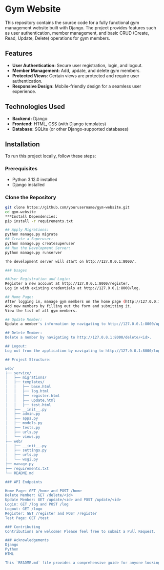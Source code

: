 # Gym Website

This repository contains the source code for a fully functional gym management website built with Django. The project provides features such as user authentication, member management, and basic CRUD (Create, Read, Update, Delete) operations for gym members.

## Features

- **User Authentication:** Secure user registration, login, and logout.
- **Member Management:** Add, update, and delete gym members.
- **Protected Views:** Certain views are protected and require user authentication.
- **Responsive Design:** Mobile-friendly design for a seamless user experience.

## Technologies Used

- **Backend:** Django
- **Frontend:** HTML, CSS (with Django templates)
- **Database:** SQLite (or other Django-supported databases)

## Installation

To run this project locally, follow these steps:

### Prerequisites

- Python 3.12.0 installed
- Django installed

### Clone the Repository

```bash
git clone https://github.com/yourusername/gym-website.git
cd gym-website
***Install Dependencies:
pip install -r requirements.txt

## Apply Migrations:
python manage.py migrate
## Create a Superuser:
python manage.py createsuperuser
## Run the Development Server:
python manage.py runserver

The development server will start on http://127.0.0.1:8000/.

### Usages

##User Registration and Login:
Register a new account at http://127.0.0.1:8000/register.
Log in with existing credentials at http://127.0.0.1:8000/log.

## Home Page:
After logging in, manage gym members on the home page (http://127.0.0.1:8000/home).
Add new members by filling out the form and submitting it.
View the list of all gym members.

## Update Member:
Update a member's information by navigating to http://127.0.0.1:8000/update/<id>.

## Delete Member:
Delete a member by navigating to http://127.0.0.1:8000/delete/<id>.

## Logout:
Log out from the application by navigating to http://127.0.0.1:8000/logo.

## Project Structure:

web/
├── service/
│   ├── migrations/
│   ├── templates/
│   │   ├── base.html
│   │   ├── log.html
│   │   ├── register.html
│   │   ├── update.html
│   │   ├── test.html
│   ├── __init__.py
│   ├── admin.py
│   ├── apps.py
│   ├── models.py
│   ├── tests.py
│   ├── urls.py
│   └── views.py
├── web/
│   ├── __init__.py
│   ├── settings.py
│   ├── urls.py
│   └── wsgi.py
├── manage.py
├── requirements.txt
└── README.md

### API Endpoints

Home Page: GET /home and POST /home
Delete Member: GET /delete/<id>
Update Member: GET /update/<id> and POST /update/<id>
Login: GET /log and POST /log
Logout: GET /logo
Register: GET /register and POST /register
Test Page: GET /test

### Contributing
Contributions are welcome! Please feel free to submit a Pull Request.

### Acknowledgements
Django
Python
HTML

This `README.md` file provides a comprehensive guide for anyone looking to understand, install, and contribute to your gym website project. Adjust the sections as necessary to better reflect your project's specifics and any additional information you might want to include.
